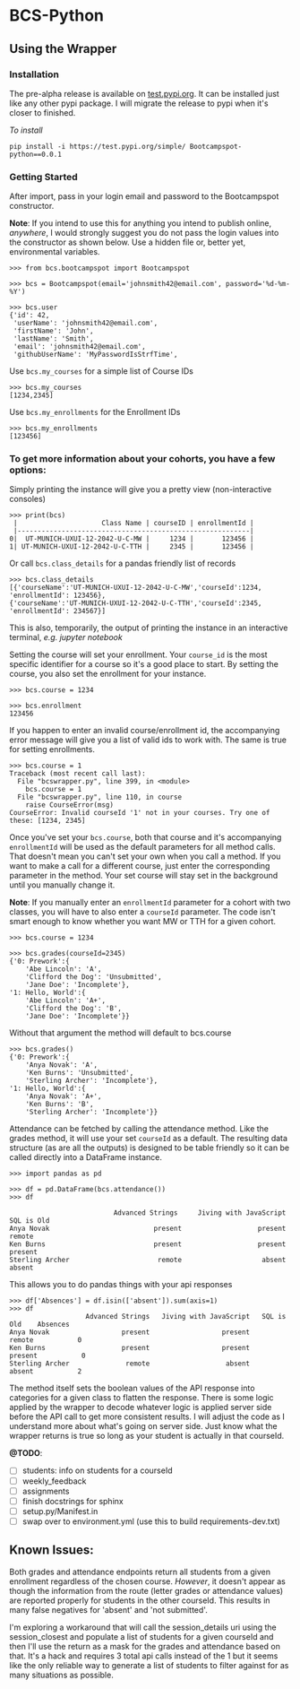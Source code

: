# BCS-Python

## Using the Wrapper

### Installation

The pre-alpha release is available on [test.pypi.org](test.pypi.org/project/Bootcampspot-python/0.0.1/). It can be installed just like any other pypi package. I will migrate the release to pypi when it's closer to finished.

_To install_

```
pip install -i https://test.pypi.org/simple/ Bootcampspot-python==0.0.1
```

### Getting Started

After import, pass in your login email and password to the Bootcampspot constructor.

**Note**: If you intend to use this for anything you intend to publish online, _anywhere_, I would strongly suggest you do not pass the login values into the constructor as shown below. Use a hidden file or, better yet, environmental variables.

```
>>> from bcs.bootcampspot import Bootcampspot

>>> bcs = Bootcampspot(email='johnsmith42@email.com', password='%d-%m-%Y')

>>> bcs.user
{'id': 42,
 'userName': 'johnsmith42@email.com',
 'firstName': 'John',
 'lastName': 'Smith',
 'email': 'johnsmith42@email.com',
 'githubUserName': 'MyPasswordIsStrfTime',
```

Use `bcs.my_courses` for a simple list of Course IDs

```
>>> bcs.my_courses
[1234,2345]
```

Use `bcs.my_enrollments` for the Enrollment IDs

```
>>> bcs.my_enrollments
[123456]
```

### To get more information about your cohorts, you have a few options:

Simply printing the instance will give you a pretty view (non-interactive consoles)

```
>>> print(bcs)
 |                     Class Name | courseID | enrollmentId |
 |----------------------------------------------------------|
0|  UT-MUNICH-UXUI-12-2042-U-C-MW |     1234 |       123456 |
1| UT-MUNICH-UXUI-12-2042-U-C-TTH |     2345 |       123456 |
```

Or call `bcs.class_details` for a pandas friendly list of records

```
>>> bcs.class_details
[{'courseName':'UT-MUNICH-UXUI-12-2042-U-C-MW','courseId':1234, 'enrollmentId': 123456},
{'courseName':'UT-MUNICH-UXUI-12-2042-U-C-TTH','courseId':2345, 'enrollmentId': 234567}]
```

This is also, temporarily, the output of printing the instance in an interactive terminal, _e.g. jupyter notebook_

Setting the course will set your enrollment. Your `course_id` is the most specific identifier for a course so it's a good place to start. By setting the course, you also set the enrollment for your instance.

```
>>> bcs.course = 1234

>>> bcs.enrollment
123456
```

If you happen to enter an invalid course/enrollment id, the accompanying error message will give you a list of valid ids to work with. The same is true for setting enrollments.

```
>>> bcs.course = 1
Traceback (most recent call last):
  File "bcswrapper.py", line 399, in <module>
    bcs.course = 1
  File "bcswrapper.py", line 110, in course
    raise CourseError(msg)
CourseError: Invalid courseId '1' not in your courses. Try one of these: [1234, 2345]
```

Once you've set your `bcs.course`, both that course and it's accompanying `enrollmentId` will be used as the default parameters for all method calls. That doesn't mean you can't set your own when you call a method. If you want to make a call for a different course, just enter the corresponding parameter in the method. Your set course will stay set in the background until you manually change it.

**Note**: If you manually enter an `enrollmentId` parameter for a cohort with two classes, you will have to also enter a `courseId` parameter. The code isn't smart enough to know whether you want MW or TTH for a given cohort.

```
>>> bcs.course = 1234

>>> bcs.grades(courseId=2345)
{'0: Prework':{
    'Abe Lincoln': 'A',
    'Clifford the Dog': 'Unsubmitted',
    'Jane Doe': 'Incomplete'},
'1: Hello, World':{
    'Abe Lincoln': 'A+',
    'Clifford the Dog': 'B',
    'Jane Doe': 'Incomplete'}}
```

Without that argument the method will default to bcs.course

```
>>> bcs.grades()
{'0: Prework':{
    'Anya Novak': 'A',
    'Ken Burns': 'Unsubmitted',
    'Sterling Archer': 'Incomplete'},
'1: Hello, World':{
    'Anya Novak': 'A+',
    'Ken Burns': 'B',
    'Sterling Archer': 'Incomplete'}}
```

Attendance can be fetched by calling the attendance method. Like the grades method, it will use your set `courseId` as a default. The resulting data structure (as are all the outputs) is designed to be table friendly so it can be called directly into a DataFrame instance.

```
>>> import pandas as pd

>>> df = pd.DataFrame(bcs.attendance())
>>> df

                          Advanced Strings     Jiving with JavaScript      SQL is Old
Anya Novak                          present                   present          remote
Ken Burns                           present                   present         present
Sterling Archer                      remote                    absent          absent

```

This allows you to do pandas things with your api responses

```
>>> df['Absences'] = df.isin(['absent']).sum(axis=1)
>>> df
                   Advanced Strings   Jiving with JavaScript   SQL is Old    Absences
Anya Novak                  present                  present       remote           0
Ken Burns                   present                  present      present           0
Sterling Archer              remote                   absent       absent           2

```

The method itself sets the boolean values of the API response into categories for a given class to flatten the response. There is some logic applied by the wrapper to decode whatever logic is applied server side before the API call to get more consistent results. I will adjust the code as I understand more about what's going on server side. Just know what the wrapper returns is true so long as your student is actually in that courseId.

**@TODO**:

- [ ] students: info on students for a courseId
- [ ] weekly_feedback
- [ ] assignments
- [ ] finish docstrings for sphinx
- [ ] setup.py/Manifest.in
- [ ] swap over to environment.yml (use this to build requirements-dev.txt)

## Known Issues:

Both grades and attendance endpoints return all students from a given enrollment regardless of the chosen course. _However_, it doesn't appear as though the information from the route (letter grades or attendance values) are reported properly for students in the other courseId. This results in many false negatives for 'absent' and 'not submitted'.

I'm exploring a workaround that will call the session_details uri using the session_closest and populate a list of students for a given courseId and then I'll use the return as a mask for the grades and attendance based on that. It's a hack and requires 3 total api calls instead of the 1 but it seems like the only reliable way to generate a list of students to filter against for as many situations as possible.
